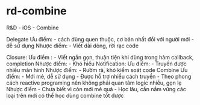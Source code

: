 # rd-combine
R&amp;D - iOS - Combine

Delegate 
Ưu điểm: 
    -  cách dùng quen thuộc, cơ bản nhất đổi với người mới 
    - dễ sử dụng 
Nhược điểm:
    - Viết dài dòng, rời rạc code 

Closure: 
Ưu điểm :
    - Viết ngắn gọn, thuận tiện khi dùng trong hàm callback, completion 
Nhược điểm:
    - Khó hiểu
Notification:
Ưu điểm: 
    - Truyền được nhiều màn hình
Nhược điểm:
    - Rườm rà, khó kiểm soát code 
Combine 
Ưu điểm:
    - Mới mẻ, dễ sử dụng 
    - Được hỗ trợ nhiều cách truyền 
    - Theo phong cách reactive programing nên không phải quan tâm logic nhiều, gọn lẹ 
Nhược điểm
    - Chưa biết vì còn mới mẻ quá 
    - Học lâu, cần nắm vững các loại trên mới có thể học dùng combine tốt được
